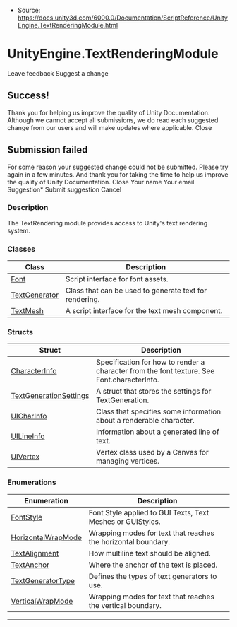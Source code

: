 * Source: https://docs.unity3d.com/6000.0/Documentation/ScriptReference/UnityEngine.TextRenderingModule.html

# UnityEngine.TextRenderingModule
Leave feedback
Suggest a change
## Success!
Thank you for helping us improve the quality of Unity Documentation. Although we cannot accept all submissions, we do read each suggested change from our users and will make updates where applicable.
Close
## Submission failed
For some reason your suggested change could not be submitted. Please <a>try again</a> in a few minutes. And thank you for taking the time to help us improve the quality of Unity Documentation.
Close
Your name Your email Suggestion* Submit suggestion
Cancel
### Description
The TextRendering module provides access to Unity's text rendering system.
### Classes
Class | Description  
---|---  
[Font](https://docs.unity3d.com/6000.0/Documentation/ScriptReference/Font.html) | Script interface for font assets.  
[TextGenerator](https://docs.unity3d.com/6000.0/Documentation/ScriptReference/TextGenerator.html) | Class that can be used to generate text for rendering.  
[TextMesh](https://docs.unity3d.com/6000.0/Documentation/ScriptReference/TextMesh.html) | A script interface for the text mesh component.  
### Structs
Struct | Description  
---|---  
[CharacterInfo](https://docs.unity3d.com/6000.0/Documentation/ScriptReference/CharacterInfo.html) | Specification for how to render a character from the font texture. See Font.characterInfo.  
[TextGenerationSettings](https://docs.unity3d.com/6000.0/Documentation/ScriptReference/TextGenerationSettings.html) | A struct that stores the settings for TextGeneration.  
[UICharInfo](https://docs.unity3d.com/6000.0/Documentation/ScriptReference/UICharInfo.html) | Class that specifies some information about a renderable character.  
[UILineInfo](https://docs.unity3d.com/6000.0/Documentation/ScriptReference/UILineInfo.html) | Information about a generated line of text.  
[UIVertex](https://docs.unity3d.com/6000.0/Documentation/ScriptReference/UIVertex.html) | Vertex class used by a Canvas for managing vertices.  
### Enumerations
Enumeration | Description  
---|---  
[FontStyle](https://docs.unity3d.com/6000.0/Documentation/ScriptReference/FontStyle.html) | Font Style applied to GUI Texts, Text Meshes or GUIStyles.  
[HorizontalWrapMode](https://docs.unity3d.com/6000.0/Documentation/ScriptReference/HorizontalWrapMode.html) | Wrapping modes for text that reaches the horizontal boundary.  
[TextAlignment](https://docs.unity3d.com/6000.0/Documentation/ScriptReference/TextAlignment.html) | How multiline text should be aligned.  
[TextAnchor](https://docs.unity3d.com/6000.0/Documentation/ScriptReference/TextAnchor.html) | Where the anchor of the text is placed.  
[TextGeneratorType](https://docs.unity3d.com/6000.0/Documentation/ScriptReference/TextGeneratorType.html) | Defines the types of text generators to use.  
[VerticalWrapMode](https://docs.unity3d.com/6000.0/Documentation/ScriptReference/VerticalWrapMode.html) | Wrapping modes for text that reaches the vertical boundary.  
* * *
